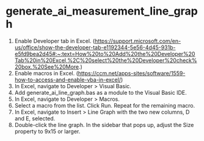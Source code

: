 # generate_ai_measurement_line_graph

1. Enable Developer tab in Excel. (https://support.microsoft.com/en-us/office/show-the-developer-tab-e1192344-5e56-4d45-931b-e5fd9bea2d45#:~:text=How%20to%20Add%20the%20Developer%20Tab%20in%20Excel,%2C%20select%20the%20Developer%20check%20box.%20See%20More.)
2. Enable macros in Excel. (https://ccm.net/apps-sites/software/1559-how-to-access-and-enable-vba-in-excel/)
3. In Excel, navigate to Developer > Visual Basic.
4. Add generate_ai_line_graph.bas as a module to the Visual Basic IDE.
5. In Excel, navigate to Developer > Macros.
6. Select a macro from the list. Click Run. Repeat for the remaining macro.
7. In Excel, navigate to Insert > Line Graph with the two new columns, D and E, selected.
8. Double-click the line graph. In the sidebar that pops up, adjust the Size property to 9x15 or larger.
